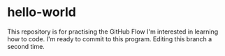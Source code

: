 # hello-world
This repository is for practising the GitHub Flow
I'm interested in learning how to code. I'm ready to commit to this program.
Editing this branch a second time. 
